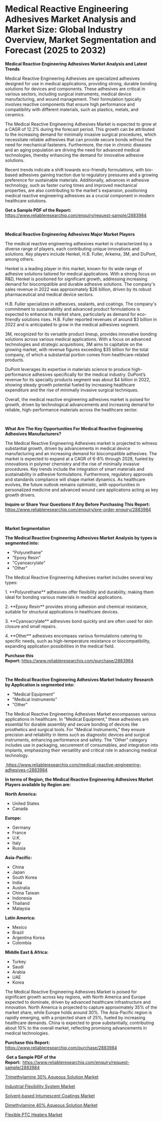 <p><h1>Medical Reactive Engineering Adhesives Market Analysis and Market Size: Global Industry Overview, Market Segmentation and Forecast (2025 to 2032)</h1></p><p><strong>Medical Reactive Engineering Adhesives Market Analysis and Latest Trends</strong></p>
<p><p>Medical Reactive Engineering Adhesives are specialized adhesives designed for use in medical applications, providing strong, durable bonding solutions for devices and components. These adhesives are critical in various sectors, including surgical instruments, medical device manufacturing, and wound management. Their formulation typically involves reactive components that ensure high performance and compatibility with different materials, such as plastics, metals, and ceramics.</p><p>The Medical Reactive Engineering Adhesives Market is expected to grow at a CAGR of 12.2% during the forecast period. This growth can be attributed to the increasing demand for minimally invasive surgical procedures, which necessitate reliable adhesives that can provide secure bonds without the need for mechanical fasteners. Furthermore, the rise in chronic diseases and an aging population are driving the need for advanced medical technologies, thereby enhancing the demand for innovative adhesive solutions.</p><p>Recent trends indicate a shift towards eco-friendly formulations, with bio-based adhesives gaining traction due to regulatory pressures and a growing preference for sustainable materials. Additionally, advances in adhesive technology, such as faster curing times and improved mechanical properties, are also contributing to the market's expansion, positioning medical reactive engineering adhesives as a crucial component in modern healthcare solutions.</p></p>
<p><strong>Get a Sample PDF of the Report:&nbsp;</strong> <a href="https://www.reliableresearchiq.com/enquiry/request-sample/2883984?utm_campaign=1870&utm_medium=2&utm_source=Github&utm_content=ia&utm_term=13032025&utm_id=medical-reactive-engineering-adhesives">https://www.reliableresearchiq.com/enquiry/request-sample/2883984</a></p>
<p>&nbsp;</p>
<p><strong>Medical Reactive Engineering Adhesives Major Market Players</strong></p>
<p><p>The medical reactive engineering adhesives market is characterized by a diverse range of players, each contributing unique innovations and solutions. Key players include Henkel, H.B. Fuller, Arkema, 3M, and DuPont, among others.</p><p>Henkel is a leading player in this market, known for its wide range of adhesive solutions tailored for medical applications. With a strong focus on R&D, Henkel is positioned for significant growth, addressing increasing demand for biocompatible and durable adhesive solutions. The company's sales revenue in 2022 was approximately $26 billion, driven by its robust pharmaceutical and medical device sectors.</p><p>H.B. Fuller specializes in adhesives, sealants, and coatings. The company's commitment to sustainability and advanced product formulations is expected to enhance its market share, particularly as demand for eco-friendly solutions rises. H.B. Fuller reported revenues of around $3 billion in 2022 and is anticipated to grow in the medical adhesives segment.</p><p>3M, recognized for its versatile product lineup, provides innovative bonding solutions across various medical applications. With a focus on advanced technologies and strategic acquisitions, 3M aims to capitalize on the growing market, with revenue figures exceeding $35 billion for the total company, of which a substantial portion comes from healthcare-related products.</p><p>DuPont leverages its expertise in materials science to produce high-performance adhesives specifically for the medical industry. DuPont’s revenue for its specialty products segment was about $4 billion in 2022, showing steady growth potential fueled by increasing healthcare expenditure and the rise of minimally invasive surgical techniques.</p><p>Overall, the medical reactive engineering adhesives market is poised for growth, driven by technological advancements and increasing demand for reliable, high-performance materials across the healthcare sector.</p></p>
<p>&nbsp;</p>
<p><strong>What Are The Key Opportunities For Medical Reactive Engineering Adhesives Manufacturers?</strong></p>
<p><p>The Medical Reactive Engineering Adhesives market is projected to witness substantial growth, driven by advancements in medical device manufacturing and an increasing demand for biocompatible adhesives. The market is expected to expand at a CAGR of 6-8% through 2028, fueled by innovations in polymer chemistry and the rise of minimally invasive procedures. Key trends include the integration of smart materials and sustainability in adhesive formulations. Furthermore, regulatory approvals and standards compliance will shape market dynamics. As healthcare evolves, the future outlook remains optimistic, with opportunities in personalized medicine and advanced wound care applications acting as key growth drivers.</p></p>
<p><strong>Inquire or Share Your Questions If Any Before Purchasing This Report:</strong> <a href="https://www.reliableresearchiq.com/enquiry/pre-order-enquiry/2883984?utm_campaign=1870&utm_medium=2&utm_source=Github&utm_content=ia&utm_term=13032025&utm_id=medical-reactive-engineering-adhesives">https://www.reliableresearchiq.com/enquiry/pre-order-enquiry/2883984</a></p>
<p>&nbsp;</p>
<p><strong>Market Segmentation</strong></p>
<p><strong>The Medical Reactive Engineering Adhesives Market Analysis by types is segmented into:</strong></p>
<p><ul><li>"Polyurethane"</li><li>"Epoxy Resin"</li><li>"Cyanoacrylate"</li><li>"Other"</li></ul></p>
<p><p>The Medical Reactive Engineering Adhesives market includes several key types: </p><p>1. **Polyurethane** adhesives offer flexibility and durability, making them ideal for bonding various materials in medical applications. </p><p>2. **Epoxy Resin** provides strong adhesion and chemical resistance, suitable for structural applications in healthcare devices. </p><p>3. **Cyanoacrylate** adhesives bond quickly and are often used for skin closure and small repairs. </p><p>4. **Other** adhesives encompass various formulations catering to specific needs, such as high-temperature resistance or biocompatibility, expanding application possibilities in the medical field.</p></p>
<p><strong>Purchase this Report:&nbsp;</strong><a href="https://www.reliableresearchiq.com/purchase/2883984?utm_campaign=1870&utm_medium=2&utm_source=Github&utm_content=ia&utm_term=13032025&utm_id=medical-reactive-engineering-adhesives">https://www.reliableresearchiq.com/purchase/2883984</a></p>
<p>&nbsp;</p>
<p><strong>The Medical Reactive Engineering Adhesives Market Industry Research by Application is segmented into:</strong></p>
<p><ul><li>"Medical Equipment"</li><li>"Medical Instruments"</li><li>"Other"</li></ul></p>
<p><p>The Medical Reactive Engineering Adhesives Market encompasses various applications in healthcare. In "Medical Equipment," these adhesives are essential for durable assembly and secure bonding of devices like prosthetics and surgical tools. For "Medical Instruments," they ensure precision and reliability in items such as diagnostic devices and surgical instruments, enhancing performance and safety. The "Other" category includes use in packaging, securement of consumables, and integration into implants, emphasizing their versatility and critical role in advancing medical technology.</p></p>
<p><a href="https://www.reliableresearchiq.com/medical-reactive-engineering-adhesives-r2883984?utm_campaign=1870&utm_medium=2&utm_source=Github&utm_content=ia&utm_term=13032025&utm_id=medical-reactive-engineering-adhesives">&nbsp;https://www.reliableresearchiq.com/medical-reactive-engineering-adhesives-r2883984</a></p>
<p><strong>In terms of Region, the Medical Reactive Engineering Adhesives Market Players available by Region are:</strong></p>
<p>
    <p> <strong> North America: </strong>
        <ul>
            <li>United States</li>
            <li>Canada</li>
        </ul>
        </p> 
    <p> <strong> Europe: </strong>
        <ul>
            <li>Germany</li>
            <li>France</li>
            <li>U.K.</li>
            <li>Italy</li>
            <li>Russia</li>
        </ul>
        </p> 
    <p> <strong> Asia-Pacific: </strong>
        <ul>
            <li>China</li>
            <li>Japan</li>
            <li>South Korea</li>
            <li>India</li>
            <li>Australia</li>
            <li>China Taiwan</li>
            <li>Indonesia</li>
            <li>Thailand</li>
            <li>Malaysia</li>
        </ul>
        </p> 
    <p> <strong> Latin America: </strong>
        <ul>
            <li>Mexico</li>
            <li>Brazil</li>
            <li>Argentina Korea</li>
            <li>Colombia</li>
        </ul>
        </p> 
    <p> <strong> Middle East & Africa: </strong>
        <ul>
            <li>Turkey</li>
            <li>Saudi</li>
            <li>Arabia</li>
            <li>UAE</li>
            <li>Korea</li>
        </ul>
    </p>
    </p>
<p><p>The Medical Reactive Engineering Adhesives Market is poised for significant growth across key regions, with North America and Europe expected to dominate, driven by advanced healthcare infrastructure and innovation. North America is projected to capture approximately 35% of the market share, while Europe holds around 30%. The Asia-Pacific region is rapidly emerging, with a projected share of 25%, fueled by increasing healthcare demands. China is expected to grow substantially, contributing about 10% to the overall market, reflecting promising advancements in medical technologies.</p></p>
<p><strong>Purchase this Report: </strong><a href="https://www.reliableresearchiq.com/purchase/2883984?utm_campaign=1870&utm_medium=2&utm_source=Github&utm_content=ia&utm_term=13032025&utm_id=medical-reactive-engineering-adhesives">https://www.reliableresearchiq.com/purchase/2883984</a></p>
<p>&nbsp;<strong>Get a Sample PDF of the Report:&nbsp;&nbsp;</strong><a href="https://www.reliableresearchiq.com/enquiry/request-sample/2883984?utm_campaign=1870&utm_medium=2&utm_source=Github&utm_content=ia&utm_term=13032025&utm_id=medical-reactive-engineering-adhesives">https://www.reliableresearchiq.com/enquiry/request-sample/2883984</a></p>
<p><strong></strong></p>
<p><p><a href="https://github.com/seppelharjap/Market-Research-Report-List-1/blob/main/trimethylamine-30-aqueous-solution-market.md?utm_campaign=1870&utm_medium=2&utm_source=Github&utm_content=ia&utm_term=13032025&utm_id=medical-reactive-engineering-adhesives">Trimethylamine 30% Aqueous Solution Market</a></p><p><a href="https://github.com/fungkychiman/Market-Research-Report-List-1/blob/main/industrial-flexibility-system-market.md?utm_campaign=1870&utm_medium=2&utm_source=Github&utm_content=ia&utm_term=13032025&utm_id=medical-reactive-engineering-adhesives">Industrial Flexibility System Market</a></p><p><a href="https://github.com/kitsossadien/Market-Research-Report-List-1/blob/main/solvent-based-intumescent-coatings-market.md?utm_campaign=1870&utm_medium=2&utm_source=Github&utm_content=ia&utm_term=13032025&utm_id=medical-reactive-engineering-adhesives">Solvent-based Intumescent Coatings Market</a></p><p><a href="https://github.com/olesjaquah/Market-Research-Report-List-1/blob/main/dimethylamine-40-aqueous-solution-market.md?utm_campaign=1870&utm_medium=2&utm_source=Github&utm_content=ia&utm_term=13032025&utm_id=medical-reactive-engineering-adhesives">Dimethylamine 40% Aqueous Solution Market</a></p><p><a href="https://github.com/marteyfito9/Market-Research-Report-List-1/blob/main/flexible-ptc-heaters-market.md?utm_campaign=1870&utm_medium=2&utm_source=Github&utm_content=ia&utm_term=13032025&utm_id=medical-reactive-engineering-adhesives">Flexible PTC Heaters Market</a></p></p>